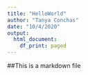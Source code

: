 ```yaml
---
title: "HelloWorld"
author: "Tanya Conchas"
date: "10/4/2020"
output:
  html_document:
    df_print: paged
---
```


##This is a markdown file

